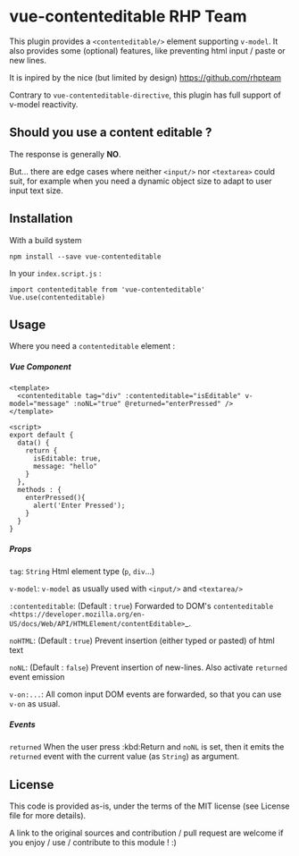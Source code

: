 vue-contenteditable RHP Team
===================

This plugin provides a ``<contenteditable/>`` element supporting ``v-model``. It also provides some (optional) features, like preventing html input / paste or new lines.

It is inpired by the nice (but limited by design) https://github.com/rhpteam

Contrary to ``vue-contenteditable-directive``, this plugin has full support of v-model reactivity.

Should you use a content editable ?
-----------------------------------

The response is generally **NO**.

But... there are edge cases where neither ``<input/>`` nor ``<textarea>`` could suit, for example when you need a dynamic object size to adapt to user input text size.

Installation
------------

With a build system

```
npm install --save vue-contenteditable
```

In your ``index.script.js`` :

```
import contenteditable from 'vue-contenteditable'
Vue.use(contenteditable)
```

Usage
-----

Where you need a ``contenteditable`` element :

##### Vue Component

```
<template>
  <contenteditable tag="div" :contenteditable="isEditable" v-model="message" :noNL="true" @returned="enterPressed" />
</template>
 
<script>
export default {
  data() {
    return {
      isEditable: true,
      message: "hello"
    }
  },
  methods : {
    enterPressed(){
      alert('Enter Pressed');
    }
  }
}
```

##### Props

``tag``:
  ``String``
  Html element type (``p``, ``div``...)

``v-model``:
  ``v-model`` as usually used with ``<input/>`` and ``<textarea/>``

``:contenteditable``: 
  (Default : ``true``)
  Forwarded to DOM's `contenteditable <https://developer.mozilla.org/en-US/docs/Web/API/HTMLElement/contentEditable>`_.

``noHTML``:
  (Default : ``true``)
  Prevent insertion (either typed or pasted) of html text

``noNL``:
  (Default : ``false``)
  Prevent insertion of new-lines. Also activate ``returned`` event emission

``v-on:...``:
  All comon input DOM events are forwarded, so that you can use ``v-on`` as usual.

##### Events

``returned``
  When the user press :kbd:Return and ``noNL`` is set, then it emits the ``returned`` event with the current value (as ``String``) as argument.

License
-------

This code is provided as-is, under the terms of the MIT license (see License file for more details).

A link to the original sources and contribution / pull request are welcome if you enjoy / use / contribute to this module ! :)



